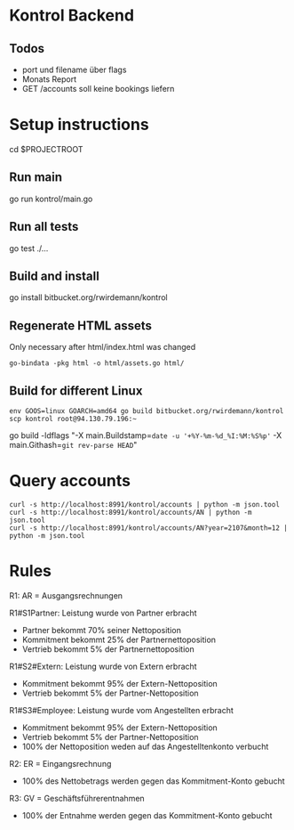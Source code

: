 # Kontrol Backend

## Todos
- port und filename über flags
- Monats Report
- GET /accounts soll keine bookings liefern

# Setup instructions

cd $PROJECTROOT

## Run main

go run kontrol/main.go

## Run all tests

go test ./...

## Build and install

go install bitbucket.org/rwirdemann/kontrol

## Regenerate HTML assets

Only necessary after html/index.html was changed

```
go-bindata -pkg html -o html/assets.go html/
```

## Build for different Linux
```
env GOOS=linux GOARCH=amd64 go build bitbucket.org/rwirdemann/kontrol
scp kontrol root@94.130.79.196:~
```

go build -ldflags "-X main.Buildstamp=`date -u '+%Y-%m-%d_%I:%M:%S%p'` -X main.Githash=`git rev-parse HEAD`"

# Query accounts
```
curl -s http://localhost:8991/kontrol/accounts | python -m json.tool
curl -s http://localhost:8991/kontrol/accounts/AN | python -m json.tool
curl -s http://localhost:8991/kontrol/accounts/AN?year=2107&month=12 | python -m json.tool
```

# Rules

R1: AR = Ausgangsrechnungen

R1#S1Partner: Leistung wurde von Partner erbracht
- Partner bekommt 70% seiner Nettoposition
- Kommitment bekommt 25% der Partnernettoposition
- Vertrieb bekommt 5% der Partnernettoposition

R1#S2#Extern: Leistung wurde von Extern erbracht
- Kommitment bekommt 95% der Extern-Nettoposition
- Vertrieb bekommt 5% der Partner-Nettoposition

R1#S3#Employee: Leistung wurde vom Angestellten erbracht
- Kommitment bekommt 95% der Extern-Nettoposition
- Vertrieb bekommt 5% der Partner-Nettoposition
- 100% der Nettoposition weden auf das Angestelltenkonto verbucht

R2: ER = Eingangsrechnung
- 100% des Nettobetrags werden gegen das Kommitment-Konto gebucht

R3: GV = Geschäftsführerentnahmen
- 100% der Entnahme werden gegen das Kommitment-Konto gebucht